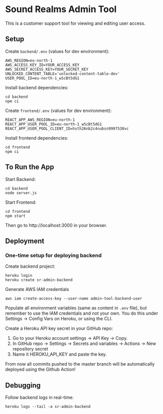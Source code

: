# Sound Realms Admin Tool

This is a customer support tool for viewing and editing user access.

## Setup

Create `backend/.env` (values for dev environment):

    AWS_REGION=eu-north-1
    AWS_ACCESS_KEY_ID=YOUR_ACCESS_KEY
    AWS_SECRET_ACCESS_KEY=YOUR_SECRET_KEY
    UNLOCKED_CONTENT_TABLE='unlocked-content-table-dev'
    USER_POOL_ID=eu-north-1_wScBt5dG1

Install backend dependencies:

    cd backend
    npm ci

Create `frontend/.env` (values for dev environment):

    REACT_APP_AWS_REGION=eu-north-1
    REACT_APP_USER_POOL_ID=eu-north-1_wScBt5dG1
    REACT_APP_USER_POOL_CLIENT_ID=hsth26nb2c4nubsn9997530vc

Install frontend dependencies:

    cd frontend
    npm ci

## To Run the App

Start Backend:

    cd backend
    node server.js

Start Frontend:

    cd frontend
    npm start

Then go to http://localhost:3000 in your browser.

## Deployment

### One-time setup for deploying backend
Create backend project:

    heroku login
    heroku create sr-admin-backend

Generate AWS IAM credentials
 
    aws iam create-access-key --user-name admin-tool-backend-user

Populate all environment variables (same as content in `.env` file), but remember to use the IAM credentials and not your own. You do this under Settings -> Config Vars on Heroku, or using the CLI.

Create a Heroku API key secret in your GitHub repo:

1. Go to your Heroku account settings → API Key → Copy.
2. In GitHub repo → Settings → Secrets and variables → Actions → New repository secret
3. Name it HEROKU_API_KEY and paste the key.

From now all commits pushed to the master branch will be automatically deployed using the Github Action!

## Debugging

Follow backend logs in real-time:

    heroku logs --tail -a sr-admin-backend
